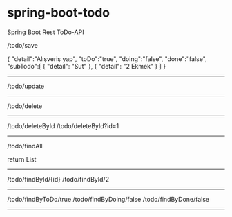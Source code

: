 # spring-boot-todo
Spring Boot Rest ToDo-API


/todo/save

{
    "detail":"Alışveriş yap",
    "toDo":"true",
    "doing":"false",
    "done":"false",
    "subTodo":[
          {
          "detail": "Sut"
          },
          {
          "detail": "2 Ekmek"
          }
    ]
}
	 
******************************	 
/todo/update

******************************	 
/todo/delete 

******************************	 
/todo/deleteById  /todo/deleteById?id=1

******************************	 
/todo/findAll

return List<ToDo>

******************************	 
/todo/findById/{id}  /todo/findById/2

******************************	 
/todo/findByToDo/true
/todo/findByDoing/false
/todo/findByDone/false

******************************	 
